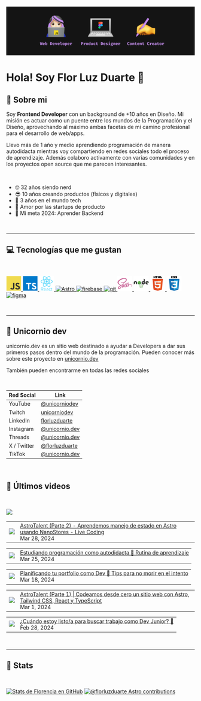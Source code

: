 ![banner github profile](./Banner%20github%20profile.png)

# Hola! Soy Flor Luz Duarte 👋

## 🙂 Sobre mi

Soy **Frontend Developer** con un background de +10 años en Diseño. Mi misión es actuar como un puente entre los mundos de la Programación y el Diseño, aprovechando al máximo ambas facetas de mi camino profesional para el desarrollo de web/apps.

Llevo más de 1 año y medio aprendiendo programación de manera autodidacta mientras voy compartiendo en redes sociales todo el proceso de aprendizaje. Además colaboro activamente con varias comunidades y en los proyectos open source que me parecen interesantes.

<br />

- 🤓 32 años siendo nerd
- 😎 10 años creando productos (físicos y digitales)
- 🚀 3 años en el mundo tech
- 💛 Amor por las startups de producto
- 🎯 Mi meta 2024: Aprender Backend

<br />

---

## 💻 Tecnologías que me gustan

<br />

<p align="left">

<a href="https://developer.mozilla.org/en-US/docs/Web/JavaScript" target="_blank" rel="noreferrer"> <img src="https://raw.githubusercontent.com/devicons/devicon/master/icons/javascript/javascript-original.svg" alt="javascript" width="40" height="40"/> </a> <a href="https://www.typescriptlang.org/" target="_blank" rel="noreferrer"> <img src="https://raw.githubusercontent.com/devicons/devicon/master/icons/typescript/typescript-original.svg" alt="typescript" width="40" height="40"/> </a> <a href="https://reactjs.org/" target="_blank" rel="noreferrer"> <img src="https://raw.githubusercontent.com/devicons/devicon/master/icons/react/react-original-wordmark.svg" alt="react" width="40" height="40"/> </a> <a href="https://astro.build" target="_blank" rel="noreferrer"> <img src="https://res.cloudinary.com/dfzncn1pd/image/upload/v1673026303/README%20files/vscode-icons_file-type-astro_epmnlg.png" alt="Astro" width="44" height="44"/> </a> <a href="https://firebase.google.com/" target="_blank" rel="noreferrer"> <img src="https://www.vectorlogo.zone/logos/firebase/firebase-icon.svg" alt="firebase" width="40" height="40"/> </a> <a href="https://git-scm.com/" target="_blank" rel="noreferrer"> <img src="https://www.vectorlogo.zone/logos/git-scm/git-scm-icon.svg" alt="git" width="40" height="40"/> </a> <a href="https://sass-lang.com" target="_blank" rel="noreferrer"> <img src="https://raw.githubusercontent.com/devicons/devicon/master/icons/sass/sass-original.svg" alt="sass" width="40" height="40"/> </a> <a href="https://nodejs.org" target="_blank" rel="noreferrer"> <img src="https://raw.githubusercontent.com/devicons/devicon/master/icons/nodejs/nodejs-original-wordmark.svg" alt="nodejs" width="40" height="40"/> </a> <a href="https://www.w3.org/html/" target="_blank" rel="noreferrer"> <img src="https://raw.githubusercontent.com/devicons/devicon/master/icons/html5/html5-original-wordmark.svg" alt="html5" width="40" height="40"/> </a> <a href="https://www.w3schools.com/css/" target="_blank" rel="noreferrer"> <img src="https://raw.githubusercontent.com/devicons/devicon/master/icons/css3/css3-original-wordmark.svg" alt="css3" width="40" height="40"/> </a> <a href="https://www.figma.com/" target="_blank" rel="noreferrer"> <img src="https://www.vectorlogo.zone/logos/figma/figma-icon.svg" alt="figma" width="40" height="40"/> </a>

</p>

<br />

---

## 🦄 Unicornio dev

unicornio.dev es un sitio web destinado a ayudar a Developers a dar sus primeros pasos dentro del mundo de la programación. Pueden conocer más sobre este proyecto en [unicornio.dev](https://unicornio.dev)

También pueden encontrarme en todas las redes sociales

<br />

| Red Social | Link                                                       |
| ---------- | ---------------------------------------------------------- |
| YouTube    | [@unicorniodev](https://www.youtube.com/@unicorniodev)     |
| Twitch     | [unicorniodev](https://www.twitch.tv/unicorniodev)         |
| LinkedIn   | [florluzduarte](https://www.linkedin.com/in/florluzduarte) |
| Instagram  | [@unicornio.dev](https://www.instagram.com/unicornio.dev)  |
| Threads    | [@unicornio.dev](https://www.threads.net/@unicornio.dev)   |
| X / Twitter| [@florluzduarte](https://www.x.com/florluzduarte)          |
| TikTok     | [@unicornio.dev](https://www.tiktok.com/@unicornio.dev)    |

<br />

## 🎥 Últimos videos

<br />

<div align="left">

[<img src="https://img.shields.io/badge/-Subscribe-red?style=for-the-badge&logo=youtube&logoColor=white"/>](https://www.youtube.com/@unicorniodev)

</div>

<!-- YOUTUBE:START --><table><tr><td><a href="https://www.youtube.com/watch?v=wSxIwy6GvT4"><img width="140px" src="https://i.ytimg.com/vi/wSxIwy6GvT4/mqdefault.jpg"></a></td>
<td><a href="https://www.youtube.com/watch?v=wSxIwy6GvT4">AstroTalent &lpar;Parte 2&rpar; - Aprendemos manejo de estado en Astro usando NanoStores - Live Coding</a><br/>Mar 28, 2024</td></tr></table>
<table><tr><td><a href="https://www.youtube.com/watch?v=JQD-RJFsfjw"><img width="140px" src="https://i.ytimg.com/vi/JQD-RJFsfjw/mqdefault.jpg"></a></td>
<td><a href="https://www.youtube.com/watch?v=JQD-RJFsfjw">Estudiando programación como autodidacta 💛 Rutina de aprendizaje</a><br/>Mar 25, 2024</td></tr></table>
<table><tr><td><a href="https://www.youtube.com/watch?v=5IjJmpFhbN4"><img width="140px" src="https://i.ytimg.com/vi/5IjJmpFhbN4/mqdefault.jpg"></a></td>
<td><a href="https://www.youtube.com/watch?v=5IjJmpFhbN4">Planificando tu portfolio como Dev 💪 Tips para no morir en el intento</a><br/>Mar 18, 2024</td></tr></table>
<table><tr><td><a href="https://www.youtube.com/watch?v=cm2rcwNx95M"><img width="140px" src="https://i.ytimg.com/vi/cm2rcwNx95M/mqdefault.jpg"></a></td>
<td><a href="https://www.youtube.com/watch?v=cm2rcwNx95M">AstroTalent &lpar;Parte 1&rpar; | Codeamos desde cero un sitio web con Astro, Tailwind CSS, React y TypeScript</a><br/>Mar 1, 2024</td></tr></table>
<table><tr><td><a href="https://www.youtube.com/watch?v=sxEmycmG2Xo"><img width="140px" src="https://i.ytimg.com/vi/sxEmycmG2Xo/mqdefault.jpg"></a></td>
<td><a href="https://www.youtube.com/watch?v=sxEmycmG2Xo">¿Cuándo estoy listo/a para buscar trabajo como Dev Junior? 🤔</a><br/>Feb 28, 2024</td></tr></table>
<!-- YOUTUBE:END -->

<br />

---

## 🥇 Stats

<br />

[![Stats de Florencia en GitHub](https://github-readme-stats.vercel.app/api?username=florluzduarte&show_icons=true&theme=tokyonight)](https://unicornio.dev)
[![@florluzduarte Astro contributions](https://astro.badg.es/v1/contributor/florluzduarte.svg)](https://astro.badg.es/v1/contributor/florluzduarte/)

<br />
